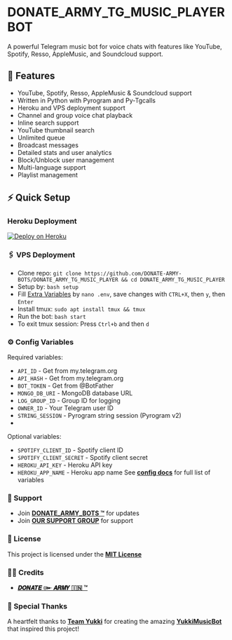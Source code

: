 # DONATE_ARMY_TG_MUSIC_PLAYER BOT

A powerful Telegram music bot for voice chats with features like YouTube, Spotify, Resso, AppleMusic, and Soundcloud support.

## 🎯 Features

- YouTube, Spotify, Resso, AppleMusic & Soundcloud support 
- Written in Python with Pyrogram and Py-Tgcalls
- Heroku and VPS deployment support
- Channel and group voice chat playback
- Inline search support
- YouTube thumbnail search
- Unlimited queue
- Broadcast messages
- Detailed stats and user analytics
- Block/Unblock user management
- Multi-language support
- Playlist management

## ⚡️ Quick Setup

### Heroku Deployment 
[![Deploy on Heroku](https://img.shields.io/badge/Deploy%20On%20Heroku-purple?style=for-the-badge&logo=heroku)](https://dashboard.heroku.com/new?template=https://github.com/DONATE-ARMY-BOTS/DONATE_ARMY_TG_MUSIC_PLAYER)

### 🖇 VPS Deployment
- Clone repo: `git clone https://github.com/DONATE-ARMY-BOTS/DONATE_ARMY_TG_MUSIC_PLAYER && cd DONATE_ARMY_TG_MUSIC_PLAYER`
- Setup by: `bash setup`
- Fill [Extra Variables](https://github.com/DONATE-ARMY-BOTS/DONATE_ARMY_TG_MUSIC_PLAYER/blob/master/sample.env) by `nano .env`, save changes with `CTRL+X`, then `y`, then `Enter`
- Install tmux: `sudo apt install tmux && tmux`
- Run the bot: `bash start`
- To exit tmux session: Press `Ctrl+b` and then `d`

### ⚙️ Config Variables
Required variables:
- `API_ID` - Get from my.telegram.org
- `API_HASH` - Get from my.telegram.org
- `BOT_TOKEN` - Get from @BotFather
- `MONGO_DB_URI` - MongoDB database URL
- `LOG_GROUP_ID` - Group ID for logging
- `OWNER_ID` - Your Telegram user ID
- `STRING_SESSION` - Pyrogram string session (Pyrogram v2)
- 
Optional variables:
- `SPOTIFY_CLIENT_ID` - Spotify client ID
- `SPOTIFY_CLIENT_SECRET` - Spotify client secret
- `HEROKU_API_KEY` - Heroku API key
- `HEROKU_APP_NAME` - Heroku app name
See [**config docs**](https://github.com/DONATE-ARMY-BOTS/DONATE_ARMY_TG_MUSIC_PLAYER/blob/master/config%2FREADME.md) for full list of variables

### 🤝 Support
- Join [**DONATE_ARMY_BOTS ™**](https://t.me/DONATE_ARMY_BOTS) for updates
- Join [**OUR SUPPORT GROUP**](https://t.me/DONATE_ARMY_BOTS_SUPPORT_CHAT) for support

### 📃 License
This project is licensed under the [**MIT License**](https://github.com/DONATE-ARMY-BOTS/DONATE_ARMY_TG_MUSIC_PLAYER/blob/master/LICENSE)

### 🙋‍♂️ Credits
- [**𝘿𝙊𝙉𝘼𝙏𝙀 ๛ 𝘼𝙍𝙈𝙔 🇮🇳 ™**](https://t.me/+TEOLVuOuPl01Y2U1)

### 🙏 Special Thanks

A heartfelt thanks to [**Team Yukki**](https://github.com/TeamYukki) for creating the amazing  [**YukkiMusicBot**](https://github.com/TeamYukki/YukkiMusicBot) that inspired this project!
